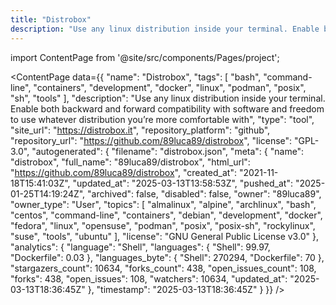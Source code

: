 ```yaml
---
title: "Distrobox"
description: "Use any linux distribution inside your terminal. Enable both backward and forward compatibility with software and freedom to use whatever distribution you’re more comfortable with"
---
```

import ContentPage from '@site/src/components/Pages/project';

<ContentPage
    data={{
  "name": "Distrobox",
  "tags": [
    "bash",
    "command-line",
    "containers",
    "development",
    "docker",
    "linux",
    "podman",
    "posix",
    "sh",
    "tools"
  ],
  "description": "Use any linux distribution inside your terminal. Enable both backward and forward compatibility with software and freedom to use whatever distribution you’re more comfortable with",
  "type": "tool",
  "site_url": "https://distrobox.it",
  "repository_platform": "github",
  "repository_url": "https://github.com/89luca89/distrobox",
  "license": "GPL-3.0",
  "autogenerated": {
    "filename": "distrobox.json",
    "meta": {
      "name": "distrobox",
      "full_name": "89luca89/distrobox",
      "html_url": "https://github.com/89luca89/distrobox",
      "created_at": "2021-11-18T15:41:03Z",
      "updated_at": "2025-03-13T13:58:53Z",
      "pushed_at": "2025-01-25T14:19:24Z",
      "archived": false,
      "disabled": false,
      "owner": "89luca89",
      "owner_type": "User",
      "topics": [
        "almalinux",
        "alpine",
        "archlinux",
        "bash",
        "centos",
        "command-line",
        "containers",
        "debian",
        "development",
        "docker",
        "fedora",
        "linux",
        "opensuse",
        "podman",
        "posix",
        "posix-sh",
        "rockylinux",
        "suse",
        "tools",
        "ubuntu"
      ],
      "license": "GNU General Public License v3.0"
    },
    "analytics": {
      "language": "Shell",
      "languages": {
        "Shell": 99.97,
        "Dockerfile": 0.03
      },
      "languages_byte": {
        "Shell": 270294,
        "Dockerfile": 70
      },
      "stargazers_count": 10634,
      "forks_count": 438,
      "open_issues_count": 108,
      "forks": 438,
      "open_issues": 108,
      "watchers": 10634,
      "updated_at": "2025-03-13T18:36:45Z"
    },
    "timestamp": "2025-03-13T18:36:45Z"
  }
}}
/>
